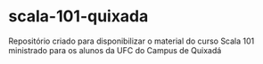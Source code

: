 # scala-101-quixada
Repositório criado para disponibilizar o material do curso Scala 101 ministrado para os alunos da UFC do Campus de Quixadá
